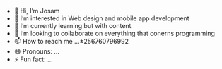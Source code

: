 - 👋 Hi, I’m Josam
- 👀 I’m interested in Web design and mobile app development 
- 🌱 I’m currently learning but with content 
- 💞️ I’m looking to collaborate on everything that conerns programming 
- 📫 How to reach me ...±256760796992
- 😄 Pronouns: ...
- ⚡ Fun fact: ...

<!---
Josam-1/Josam-1 is a ✨ special ✨ repository because its `README.md` (this file) appears on your GitHub profile.
You can click the Preview link to take a look at your changes.
--->

